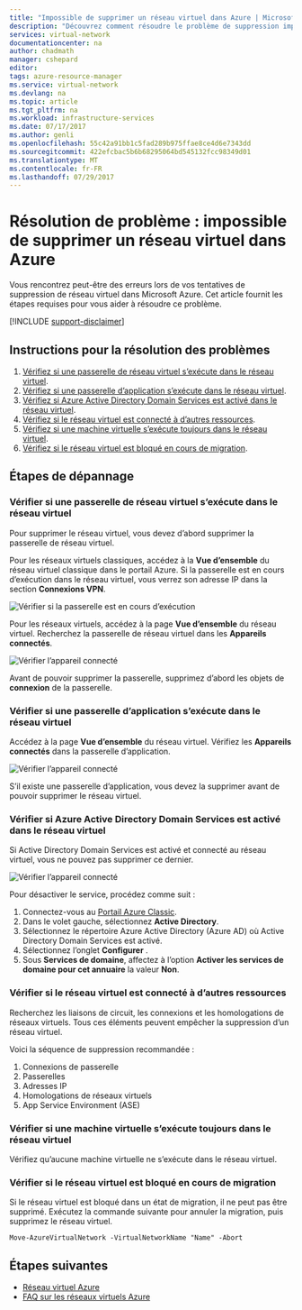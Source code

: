 ```yaml
---
title: "Impossible de supprimer un réseau virtuel dans Azure | Microsoft Docs"
description: "Découvrez comment résoudre le problème de suppression impossible d’un réseau virtuel dans Azure."
services: virtual-network
documentationcenter: na
author: chadmath
manager: cshepard
editor: 
tags: azure-resource-manager
ms.service: virtual-network
ms.devlang: na
ms.topic: article
ms.tgt_pltfrm: na
ms.workload: infrastructure-services
ms.date: 07/17/2017
ms.author: genli
ms.openlocfilehash: 55c42a91bb1c5fad289b975ffae8ce4d6e7343dd
ms.sourcegitcommit: 422efcbac5b6b68295064bd545132fcc98349d01
ms.translationtype: MT
ms.contentlocale: fr-FR
ms.lasthandoff: 07/29/2017
---
```

# <a name="troubleshooting-failed-to-delete-a-virtual-network-in-azure"></a>Résolution de problème : impossible de supprimer un réseau virtuel dans Azure

Vous rencontrez peut-être des erreurs lors de vos tentatives de suppression de réseau virtuel dans Microsoft Azure. Cet article fournit les étapes requises pour vous aider à résoudre ce problème. 

[!INCLUDE [support-disclaimer](../../includes/support-disclaimer.md)]

## <a name="troubleshooting-guidance"></a>Instructions pour la résolution des problèmes 

1. [Vérifiez si une passerelle de réseau virtuel s’exécute dans le réseau virtuel](#check-whether-a-virtual-network-gateway-is-running-in-the-virtual-network).
2. [Vérifiez si une passerelle d’application s’exécute dans le réseau virtuel](#check-whether-an-application-gateway-is-running-in-the-virtual-network).
3. [Vérifiez si Azure Active Directory Domain Services est activé dans le réseau virtuel](#check-whether-azure-active-directory-domain-service-is-enabled-in-the-virtual-network).
4. [Vérifiez si le réseau virtuel est connecté à d’autres ressources](#check-whether-the-virtual-network-is-connected-to-other-resource).
5. [Vérifiez si une machine virtuelle s’exécute toujours dans le réseau virtuel](#check-whether-a-virtual-machine-is-still-running-in-the-virtual-network).
6. [Vérifiez si le réseau virtuel est bloqué en cours de migration](#check-whether-the-virtual-network-is-stuck-in-migration).

## <a name="troubleshooting-steps"></a>Étapes de dépannage

### <a name="check-whether-a-virtual-network-gateway-is-running-in-the-virtual-network"></a>Vérifier si une passerelle de réseau virtuel s’exécute dans le réseau virtuel

Pour supprimer le réseau virtuel, vous devez d’abord supprimer la passerelle de réseau virtuel.

Pour les réseaux virtuels classiques, accédez à la **Vue d’ensemble** du réseau virtuel classique dans le portail Azure. Si la passerelle est en cours d’exécution dans le réseau virtuel, vous verrez son adresse IP dans la section **Connexions VPN**. 

![Vérifier si la passerelle est en cours d’exécution](media/virtual-network-troubleshoot-cannot-delete-vnet/classic-gateway.png)

Pour les réseaux virtuels, accédez à la page **Vue d’ensemble** du réseau virtuel. Recherchez la passerelle de réseau virtuel dans les **Appareils connectés**.

![Vérifier l’appareil connecté](media/virtual-network-troubleshoot-cannot-delete-vnet/vnet-gateway.png)

Avant de pouvoir supprimer la passerelle, supprimez d’abord les objets de **connexion** de la passerelle. 

### <a name="check-whether-an-application-gateway-is-running-in-the-virtual-network"></a>Vérifier si une passerelle d’application s’exécute dans le réseau virtuel

Accédez à la page **Vue d’ensemble** du réseau virtuel. Vérifiez les **Appareils connectés** dans la passerelle d’application.

![Vérifier l’appareil connecté](media/virtual-network-troubleshoot-cannot-delete-vnet/app-gateway.png)

S’il existe une passerelle d’application, vous devez la supprimer avant de pouvoir supprimer le réseau virtuel.

### <a name="check-whether-azure-active-directory-domain-service-is-enabled-in-the-virtual-network"></a>Vérifier si Azure Active Directory Domain Services est activé dans le réseau virtuel

Si Active Directory Domain Services est activé et connecté au réseau virtuel, vous ne pouvez pas supprimer ce dernier. 

![Vérifier l’appareil connecté](media/virtual-network-troubleshoot-cannot-delete-vnet/enable-domain-services.png)

Pour désactiver le service, procédez comme suit :

1. Connectez-vous au [Portail Azure Classic](https://manage.windowsazure.com).
2. Dans le volet gauche, sélectionnez **Active Directory**.
3. Sélectionnez le répertoire Azure Active Directory (Azure AD) où Active Directory Domain Services est activé.
4. Sélectionnez l’onglet **Configurer** .
5. Sous **Services de domaine**, affectez à l’option **Activer les services de domaine pour cet annuaire** la valeur **Non**.  

### <a name="check-whether-the-virtual-network-is-connected-to-other-resource"></a>Vérifier si le réseau virtuel est connecté à d’autres ressources

Recherchez les liaisons de circuit, les connexions et les homologations de réseaux virtuels. Tous ces éléments peuvent empêcher la suppression d’un réseau virtuel. 

Voici la séquence de suppression recommandée :

1. Connexions de passerelle
2. Passerelles
3. Adresses IP
4. Homologations de réseaux virtuels
5. App Service Environment (ASE)

### <a name="check-whether-a-virtual-machine-is-still-running-in-the-virtual-network"></a>Vérifier si une machine virtuelle s’exécute toujours dans le réseau virtuel

Vérifiez qu’aucune machine virtuelle ne s’exécute dans le réseau virtuel.

### <a name="check-whether-the-virtual-network-is-stuck-in-migration"></a>Vérifier si le réseau virtuel est bloqué en cours de migration

Si le réseau virtuel est bloqué dans un état de migration, il ne peut pas être supprimé. Exécutez la commande suivante pour annuler la migration, puis supprimez le réseau virtuel.

    Move-AzureVirtualNetwork -VirtualNetworkName "Name" -Abort

## <a name="next-steps"></a>Étapes suivantes

- [Réseau virtuel Azure](virtual-networks-overview.md)
- [FAQ sur les réseaux virtuels Azure](virtual-networks-faq.md)
